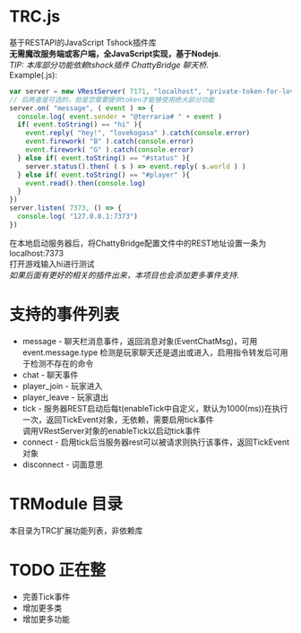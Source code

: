 # TRC.js
基于RESTAPI的JavaScript Tshock插件库  
**无需魔改服务端或客户端，全JavaScript实现，基于Nodejs**.  
*TIP: 本库部分功能依赖tshock插件 ChattyBridge 聊天桥*.  
Example(.js):
```js
var server = new VRestServer( 7171, "localhost", "private-token-for-lovekogasa" )
// 后两者是可选的，但是您需要提供token才能够使用绝大部分功能
server.on( "message", ( event ) => {
  console.log( event.sender + "@terraria# " + event )
  if( event.toString() == "hi" ){
    event.reply( "hey!", "lovekogasa" ).catch(console.error)
    event.firework( "B" ).catch(console.error)
    event.firework( "G" ).catch(console.error)
  } else if( event.toString() == "#status" ){
    server.status().then( ( s ) => event.reply( s.world ) )
  } else if( event.toString() == "#player" ){
    event.read().then(console.log)
  }
})
server.listen( 7373, () => {
  console.log( "127.0.0.1:7373")
})
```
在本地启动服务器后，将ChattyBridge配置文件中的REST地址设置一条为localhost:7373  
打开游戏输入hi进行测试  
*如果后面有更好的相关的插件出来，本项目也会添加更多事件支持*.  

# 支持的事件列表
* message - 聊天栏消息事件，返回消息对象(EventChatMsg)，可用event.message.type 检测是玩家聊天还是退出或进入，启用指令转发后可用于检测不存在的命令
* chat - 聊天事件
* player\_join - 玩家进入
* player\_leave - 玩家退出
* tick - 服务器REST启动后每t(enableTick中自定义，默认为1000(ms))在执行一次，返回TickEvent对象，无依赖，需要启用tick事件  
调用VRestServer对象的enableTick以启动tick事件
* connect - 启用tick后当服务器rest可以被请求则执行该事件，返回TickEvent对象
* disconnect - 词面意思

# TRModule 目录
本目录为TRC扩展功能列表，非依赖库

# TODO 正在整
* 完善Tick事件
* 增加更多类
* 增加更多功能